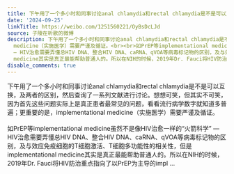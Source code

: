 ```yaml
---
title: 下午用了一个多小时和同事讨论anal chlamydia和rectal chlamydia是不是可以互换，及两者的区别，然后查询了一系列文献进行讨论。想想可笑，但其实不可笑，因为首...
date: '2024-09-25'
linkTitle: https://weibo.com/1251560221/OyBsDcLJd
source: 子陵在听歌的微博
description: 下午用了一个多小时和同事讨论anal chlamydia和rectal chlamydia是不是可以互换，及两者的区别，然后查询了一系列文献进行讨论。想想可笑，但其实不可笑，因为首先这些问题实际上是真正患者最常见的问题，看看流行病学数字就知道多普遍；更重要的是，implementational
  medicine（实施医学）需要严谨及循证。<br><br>如PrEP等implementational medicine虽然不是像HIV治愈一样的“火箭科学”
  — HIV治愈需要弄懂总HIV DNA、整合HIV DNA、caRNA、qVOA等病毒标记物的区别，及与效应免疫细胞的T细胞激活、T细胞多功能性的相关性，但是implementational
  medicine其实是真正最能帮助普通人的。所以在NIH的时候，2019年Dr. Fauci将HIV防治重点指向了以PrEP为主导的impl ...
disable_comments: true
---
```

下午用了一个多小时和同事讨论anal chlamydia和rectal chlamydia是不是可以互换，及两者的区别，然后查询了一系列文献进行讨论。想想可笑，但其实不可笑，因为首先这些问题实际上是真正患者最常见的问题，看看流行病学数字就知道多普遍；更重要的是，implementational medicine（实施医学）需要严谨及循证。<br><br>如PrEP等implementational medicine虽然不是像HIV治愈一样的“火箭科学” — HIV治愈需要弄懂总HIV DNA、整合HIV DNA、caRNA、qVOA等病毒标记物的区别，及与效应免疫细胞的T细胞激活、T细胞多功能性的相关性，但是implementational medicine其实是真正最能帮助普通人的。所以在NIH的时候，2019年Dr. Fauci将HIV防治重点指向了以PrEP为主导的impl ...